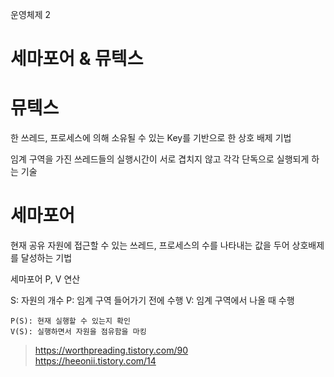 운영체제 2

# 세마포어 & 뮤텍스

# 뮤텍스

한 쓰레드, 프로세스에 의해 소유될 수 있는 Key를 기반으로 한 상호 배제 기법

임계 구역을 가진 쓰레드들의 실행시간이 서로 겹치지 않고 각각 단독으로 실행되게 하는 기술

# 세마포어

현재 공유 자원에 접근할 수 있는 쓰레드, 프로세스의 수를 나타내는 값을 두어 상호배제를 달성하는 기법

세마포어 P, V 연산

S: 자원의 개수
P: 임계 구역 들어가기 전에 수행
V: 임계 구역에서 나올 때 수행

```
P(S): 현재 실행할 수 있는지 확인
V(S): 실행하면서 자원을 점유함을 마킹
```

> https://worthpreading.tistory.com/90  
> https://heeonii.tistory.com/14
